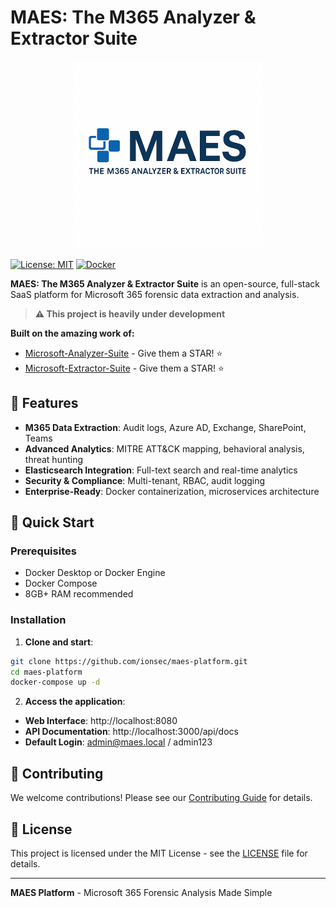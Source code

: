 # MAES: The M365 Analyzer & Extractor Suite

<div align="center">
  <img src="MAES_Logo.png" alt="MAES Logo" width="300" />
</div>

[![License: MIT](https://img.shields.io/badge/License-MIT-yellow.svg)](https://opensource.org/licenses/MIT)
[![Docker](https://img.shields.io/badge/Docker-Ready-blue.svg)](https://www.docker.com/)

**MAES: The M365 Analyzer & Extractor Suite** is an open-source, full-stack SaaS platform for Microsoft 365 forensic data extraction and analysis.

> **⚠️ This project is heavily under development**

**Built on the amazing work of:**
- [Microsoft-Analyzer-Suite](https://github.com/LETHAL-FORENSICS/Microsoft-Analyzer-Suite) - Give them a STAR! ⭐
- [Microsoft-Extractor-Suite](https://github.com/invictus-ir/Microsoft-Extractor-Suite) - Give them a STAR! ⭐

## 🚀 Features

- **M365 Data Extraction**: Audit logs, Azure AD, Exchange, SharePoint, Teams
- **Advanced Analytics**: MITRE ATT&CK mapping, behavioral analysis, threat hunting
- **Elasticsearch Integration**: Full-text search and real-time analytics
- **Security & Compliance**: Multi-tenant, RBAC, audit logging
- **Enterprise-Ready**: Docker containerization, microservices architecture

## 🚦 Quick Start

### Prerequisites
- Docker Desktop or Docker Engine
- Docker Compose
- 8GB+ RAM recommended

### Installation

1. **Clone and start**:
```bash
git clone https://github.com/ionsec/maes-platform.git
cd maes-platform
docker-compose up -d
```

2. **Access the application**:
- **Web Interface**: http://localhost:8080
- **API Documentation**: http://localhost:3000/api/docs
- **Default Login**: admin@maes.local / admin123

## 🤝 Contributing

We welcome contributions! Please see our [Contributing Guide](CONTRIBUTING.md) for details.

## 📄 License

This project is licensed under the MIT License - see the [LICENSE](LICENSE) file for details.

---

**MAES Platform** - Microsoft 365 Forensic Analysis Made Simple